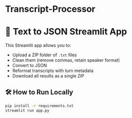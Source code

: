 # Transcript-Processor

# 📁 Text to JSON Streamlit App

This Streamlit app allows you to:
- Upload a ZIP folder of `.txt` files
- Clean them (remove commas, retain speaker format)
- Convert to JSON
- Reformat transcripts with turn metadata
- Download all results as a single ZIP

## 🛠 How to Run Locally
```bash
pip install -r requirements.txt
streamlit run app.py
